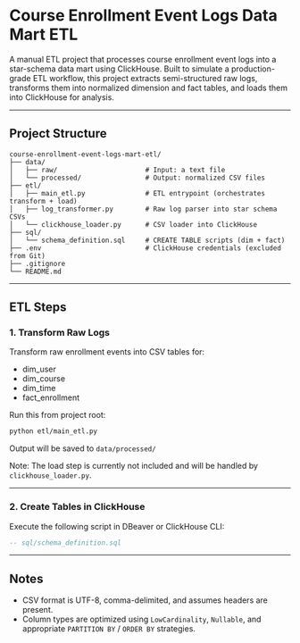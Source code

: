 # Course Enrollment Event Logs Data Mart ETL

A manual ETL project that processes course enrollment event logs into a star-schema data mart using ClickHouse. Built to simulate a production-grade ETL workflow, this project extracts semi-structured raw logs, transforms them into normalized dimension and fact tables, and loads them into ClickHouse for analysis.

---

## Project Structure

```
course-enrollment-event-logs-mart-etl/
├── data/
│   ├── raw/                      # Input: a text file
│   └── processed/                # Output: normalized CSV files
├── etl/
│   ├── main_etl.py               # ETL entrypoint (orchestrates transform + load)
│   ├── log_transformer.py        # Raw log parser into star schema CSVs
│   └── clickhouse_loader.py      # CSV loader into ClickHouse
├── sql/
│   └── schema_definition.sql     # CREATE TABLE scripts (dim + fact)
├── .env                          # ClickHouse credentials (excluded from Git)
├── .gitignore
└── README.md
```

---

## ETL Steps

### 1. Transform Raw Logs

Transform raw enrollment events into CSV tables for:

- dim_user
- dim_course
- dim_time
- fact_enrollment

Run this from project root:

```bash
python etl/main_etl.py
```

Output will be saved to `data/processed/`

Note: The load step is currently not included and will be handled by `clickhouse_loader.py`.

---

### 2. Create Tables in ClickHouse

Execute the following script in DBeaver or ClickHouse CLI:

```sql
-- sql/schema_definition.sql
```

---

## Notes

- CSV format is UTF-8, comma-delimited, and assumes headers are present.
- Column types are optimized using `LowCardinality`, `Nullable`, and appropriate `PARTITION BY` / `ORDER BY` strategies.
